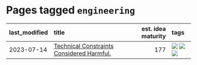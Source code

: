 # Pages tagged `engineering`

|last_modified|title|est. idea maturity|tags
|:---|:---|---:|:---|
|2023-07-14|[Technical Constraints Considered Harmful.](../constraints_considered_hazardous.md)|177|[![](https://img.shields.io/badge/tag-best_practices-a777bf)](../tags/best_practices.md) [![](https://img.shields.io/badge/tag-engineering-f59257)](../tags/engineering.md) [![](https://img.shields.io/badge/tag-publication-1043a5)](../tags/publication.md)|